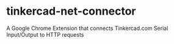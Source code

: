 # tinkercad-net-connector
A Google Chrome Extension that connects Tinkercad.com Serial Input/Output to HTTP requests
